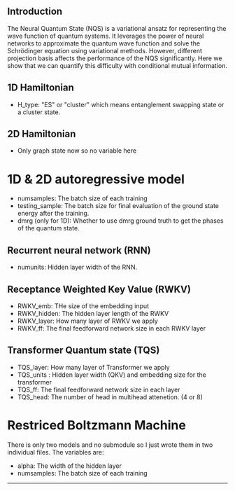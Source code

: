 
## Introduction

The Neural Quantum State (NQS) is a variational ansatz for representing the wave function of quantum systems. It leverages the power of neural networks to approximate the quantum wave function and solve the Schrödinger equation using variational methods. However, different projection basis affects the performance of the NQS significantly. Here we show that we can quantify this difficulty with conditional mutual information.

## 1D Hamiltonian 

- H_type: "ES" or "cluster" which means entanglement swapping state or a cluster state.

## 2D Hamiltonian

- Only graph state now so no variable here

# 1D & 2D autoregressive model
- numsamples: The batch size of each training
- testing_sample: The batch size for final evaluation of the ground state energy after the training. 
- dmrg (only for 1D): Whether to use dmrg ground truth to get the phases of the quantum state.
## Recurrent neural network (RNN)
- numunits: Hidden layer width of the RNN.
## Receptance Weighted Key Value (RWKV)
- RWKV_emb: THe size of the embedding input 
- RWKV_hidden: The hidden layer length of the RWKV
- RWKV_layer: How many layer of RWKV we apply
- RWKV_ff: The final feedforward network size in each RWKV layer
## Transformer Quantum state (TQS)
- TQS_layer: How many layer of Transformer we apply
- TQS_units : Hidden layer width (QKV) and embedding size for the transformer
- TQS_ff: The final feedforward network size in each layer
- TQS_head: The number of head in multihead attenetion. (4 or 8)

# Restriced Boltzmann Machine
There is only two models and no submodule so I just wrote them in two individual files. The variables are:
- alpha: The width of the hidden layer
- numsamples: The batch size of each training
---

